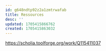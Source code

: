 ```yaml
---
id: g648ndtp92z2a1zmtrwafab
title: Ressources
desc: ''
updated: 1705415866762
created: 1705415863032
---
```

https://scholia.toolforge.org/work/Q115411037
